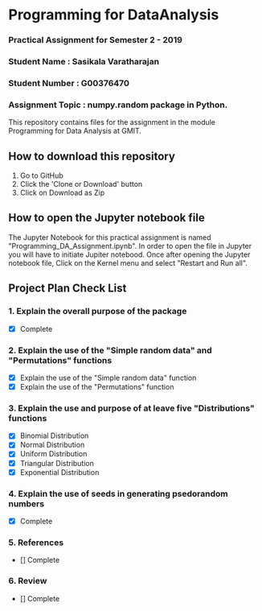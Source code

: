 # Programming for DataAnalysis
### Practical Assignment for Semester 2 - 2019
### Student Name : Sasikala Varatharajan
### Student Number : G00376470

### Assignment Topic : numpy.random package in Python.

This repository contains files for the assignment in the module 
Programming for Data Analysis at GMIT.

## How to download this repository
1. Go to GitHub
2. Click the 'Clone or Download' button
3. Click on Download as Zip

## How to open the Jupyter notebook file
The Jupyter Notebook for this practical assignment is named "Programming_DA_Assignment.ipynb". In order to open the file in Jupyter you will have to initiate Jupiter notebood. Once after opening the Jupyter notebook file, Click on the Kernel menu and select "Restart and Run all".

## Project Plan Check List

### 1. Explain the overall purpose of the package
- [x] Complete

### 2. Explain the use of the "Simple random data" and "Permutations" functions
- [x] Explain the use of the "Simple random data" function
- [x] Explain the use of the "Permutations" function

### 3. Explain the use and purpose of at leave five "Distributions" functions 
- [x] Binomial Distribution
- [x] Normal Distribution
- [x] Uniform Distribution
- [x] Triangular Distribution
- [x] Exponential Distribution

### 4. Explain the use of seeds in generating psedorandom numbers
- [x] Complete
### 5. References
- [] Complete
### 6. Review
- [] Complete
